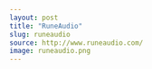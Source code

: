 ```yaml
---
layout: post
title: "RuneAudio"
slug: runeaudio
source: http://www.runeaudio.com/
image: runeaudio.png
---
```


